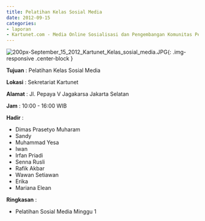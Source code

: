 ```yaml
---
title: Pelatihan Kelas Sosial Media	
date: 2012-09-15
categories:
- laporan
- Kartunet.com - Media Online Sosialisasi dan Pengembangan Komunitas Pemuda dengan Disabilitas
---
```

![200px-September_15_2012_Kartunet_Kelas_sosial_media.JPG](/uploads/200px-September_15_2012_Kartunet_Kelas_sosial_media.JPG){: .img-responsive .center-block }

**Tujuan** : Pelatihan Kelas Sosial Media	

**Lokasi** : Sekretariat Kartunet

**Alamat** : Jl. Pepaya V Jagakarsa Jakarta Selatan

**Jam** : 10:00 - 16:00 WIB

**Hadir** : 
* Dimas Prasetyo Muharam
* Sandy
* Muhammad Yesa
* Iwan
* Irfan Priadi
* Senna Rusli
* Rafik Akbar
* Wawan Setiawan
* Erika
* Mariana Elean

**Ringkasan** : 
* Pelatihan Sosial Media Minggu 1
